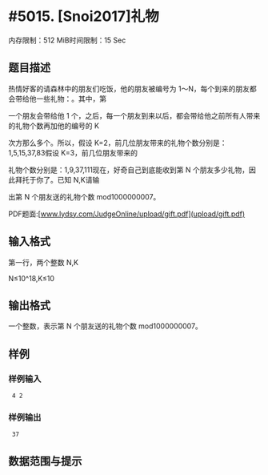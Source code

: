 # #5015. [Snoi2017]礼物

内存限制：512 MiB时间限制：15 Sec

## 题目描述

热情好客的请森林中的朋友们吃饭，他的朋友被编号为 1～N，每个到来的朋友都会带给他一些礼物：。其中，第

一个朋友会带给他 1 个，之后，每一个朋友到来以后，都会带给他之前所有人带来的礼物个数再加他的编号的 K 

次方那么多个。所以，假设 K=2，前几位朋友带来的礼物个数分别是：1,5,15,37,83假设 K=3，前几位朋友带来的

礼物个数分别是：1,9,37,111现在，好奇自己到底能收到第 N 个朋友多少礼物，因此拜托于你了。已知 N,K请输

出第 N 个朋友送的礼物个数 mod1000000007。

PDF题面:[www.lydsy.com/JudgeOnline/upload/gift.pdf](upload/gift.pdf)

## 输入格式

第一行，两个整数 N,K

N&le;10^18,K&le;10

## 输出格式

一个整数，表示第 N 个朋友送的礼物个数 mod1000000007。 

## 样例

### 样例输入

    
     4 2
    

### 样例输出

    
     37
    

## 数据范围与提示
